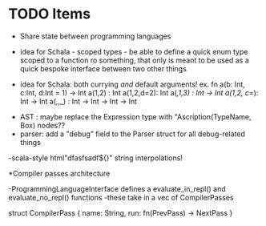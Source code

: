 
# TODO Items

* Share state between programming languages

* idea for Schala - scoped types - be able to define a quick enum type scoped to a function ro something, that only is meant to be used as a quick bespoke interface between two other things

* idea for Schala: both currying *and* default arguments!
        ex. fn a(b: Int, c:Int, d:Int = 1) -> Int
            a(1,2) : Int
            a(1,2,d=2): Int
            a(_,1,3) : Int -> Int
            a(1,2, c=_): Int -> Int
            a(_,_,_) : Int -> Int -> Int -> Int



- AST : maybe replace the Expression type with "Ascription(TypeName, Box<Expression>) nodes??
- parser: add a "debug" field to the Parser struct for all debug-related things

-scala-style html"dfasfsadf${}" string interpolations!

*Compiler passes architecture

-ProgrammingLanguageInterface defines a evaluate_in_repl() and evaluate_no_repl() functions
-these take in a vec of CompilerPasses

struct CompilerPass {
        name: String,
        run: fn(PrevPass) -> NextPass
}
